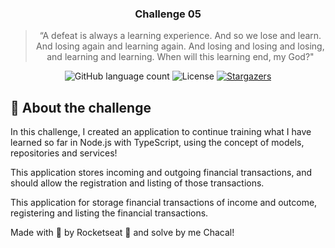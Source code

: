 <h3 align="center">
  Challenge 05
</h3>

<blockquote align="center">“A defeat is always a learning experience. And so we lose and learn. And losing again and learning again. And losing and losing and losing, and learning and learning. When will this learning end, my God?"</blockquote>

<p align="center">
  <img alt="GitHub language count" src="https://img.shields.io/github/languages/count/rocketseat/bootcamp-gostack-desafios?color=%2304D361">

  <img alt="License" src="https://img.shields.io/badge/license-MIT-%2304D361">

  <a href="https://github.com/wwchacalww/lvl2_financial_transactions_nodejs/stargazers">
    <img alt="Stargazers" src="https://img.shields.io/github/stars/rocketseat/bootcamp-gostack-desafios?style=social">
  </a>
</p>


## :rocket: About the challenge

In this challenge, I created an application to continue training what I have learned so far in Node.js with TypeScript, using the concept of models, repositories and services!

This application stores incoming and outgoing financial transactions, and should allow the registration and listing of those transactions.

This application for storage financial transactions of income and outcome, registering and listing the financial transactions.


Made with 💜 by Rocketseat :wave: and solve by me Chacal!
